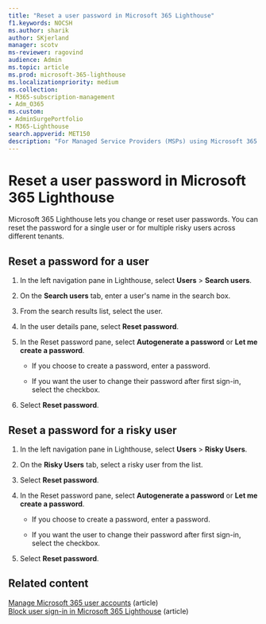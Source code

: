 ```yaml
---
title: "Reset a user password in Microsoft 365 Lighthouse"
f1.keywords: NOCSH
ms.author: sharik
author: SKjerland
manager: scotv
ms-reviewer: ragovind
audience: Admin
ms.topic: article
ms.prod: microsoft-365-lighthouse
ms.localizationpriority: medium
ms.collection:
- M365-subscription-management
- Adm_O365
ms.custom:
- AdminSurgePortfolio
- M365-Lighthouse                         
search.appverid: MET150
description: "For Managed Service Providers (MSPs) using Microsoft 365 Lighthouse, learn how to reset a password for a single user or for multiple risky users across different tenants."
---
```


# Reset a user password in Microsoft 365 Lighthouse

Microsoft 365 Lighthouse lets you change or reset user passwords. You can reset the password for a single user or for multiple risky users across different tenants.

## Reset a password for a user

1. In the left navigation pane in Lighthouse, select **Users** > **Search users**.

2. On the **Search users** tab, enter a user's name in the search box.

3. From the search results list, select the user.

4. In the user details pane, select **Reset password**.

5. In the Reset password pane, select **Autogenerate a password** or **Let me create a password**.

    - If you choose to create a password, enter a password.

    - If you want the user to change their password after first sign-in, select the checkbox.

6. Select **Reset password**.

## Reset a password for a risky user

1. In the left navigation pane in Lighthouse, select **Users** > **Risky Users**.

2. On the **Risky Users** tab, select a risky user from the list.

3. Select **Reset password**.

4. In the Reset password pane, select **Autogenerate a password** or **Let me create a password**.

   - If you choose to create a password, enter a password.

   - If you want the user to change their password after first sign-in, select the checkbox.

5. Select **Reset password**.

## Related content

[Manage Microsoft 365 user accounts](../enterprise/manage-microsoft-365-accounts.md) (article)\
[Block user sign-in in Microsoft 365 Lighthouse](m365-lighthouse-block-user-signin.md) (article)
